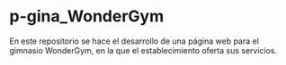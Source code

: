 # p-gina_WonderGym
En este repositorio se hace el desarrollo de una página web para el gimnasio WonderGym, en la que el establecimiento oferta sus servicios.
